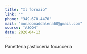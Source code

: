 ```yaml
---
title: "Il fornaio"
link: ""
phone: "349.670.4470"
mail: "monacomaddalena60@gmail.com"
source: "ASCOM"
date: 2020-04-13
---
```

Panetteria pasticceria focacceria